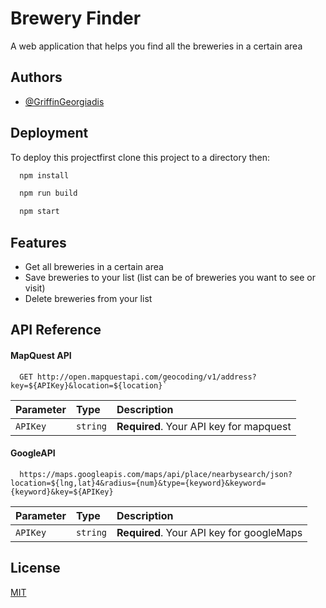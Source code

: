 # Brewery Finder

A web application that helps you find all the breweries in a certain area




## Authors

- [@GriffinGeorgiadis](https://github.com/GriffGeorgiadis)

  
## Deployment

To deploy this projectfirst clone this project to a directory then:

```bash
  npm install
```
```bash
  npm run build
```
```bash
  npm start
```

  
## Features

- Get all breweries in a certain area
- Save breweries to your list (list can be of breweries you want to see or visit)
- Delete breweries from your list

  
## API Reference

#### MapQuest API

```http
  GET http://open.mapquestapi.com/geocoding/v1/address?key=${APIKey}&location=${location}`
```

| Parameter | Type     | Description                             |
| :-------- | :------- | :-------------------------------------- |
|  `APIKey` | `string` | **Required**. Your API key for mapquest |

#### GoogleAPI

```http
  https://maps.googleapis.com/maps/api/place/nearbysearch/json?location=${lng,lat}4&radius={num}&type={keyword}&keyword={keyword}&key=${APIKey}
```

| Parameter | Type     | Description                               |
| :-------- | :------- | :---------------------------------------- |
|  `APIKey` | `string` | **Required**. Your API key for googleMaps |


  
## License

[MIT](https://choosealicense.com/licenses/mit/)
